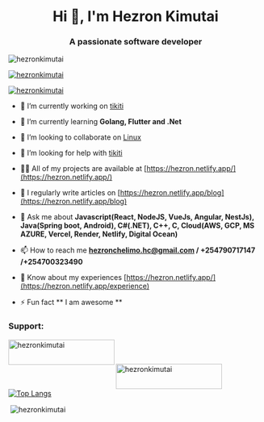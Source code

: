 

<h1 align="center">Hi 👋, I'm Hezron Kimutai</h1>
<h3 align="center">A passionate software developer</h3>

<p align="left"> <img src="https://komarev.com/ghpvc/?username=hezronkimutai&label=Profile%20views&color=0e75b6&style=flat" alt="hezronkimutai" /> </p>

<p align="left"> <a href="https://github.com/ryo-ma/github-profile-trophy"><img src="https://github-profile-trophy.vercel.app/?username=hezronkimutai" alt="hezronkimutai" /></a> </p>

<p align="left"> <a href="https://x.com/ArapNyongiot" target="blank"><img src="https://img.shields.io/twitter/follow/hezronkimutai?logo=twitter&style=for-the-badge" alt="hezronkimutai" /></a> </p>

- 🔭 I’m currently working on [tikiti](https://github.com/hezronkimutai/hezronkimutai/)

- 🌱 I’m currently learning **Golang, Flutter and .Net**

- 👯 I’m looking to collaborate on [Linux](https://github.com/torvalds/linux)

- 🤝 I’m looking for help with [tikiti](https://tikiti-theta.vercel.app/)

- 👨‍💻 All of my projects are available at [https://hezron.netlify.app/](https://hezron.netlify.app/)

- 📝 I regularly write articles on [https://hezron.netlify.app/blog](https://hezron.netlify.app/blog)

- 💬 Ask me about **Javascript(React, NodeJS, VueJs, Angular, NestJs), Java(Spring boot, Android), C#(.NET), C++, C, Cloud(AWS, GCP, MS AZURE, Vercel, Render, Netlify, Digital Ocean)**

- 📫 How to reach me **hezronchelimo.hc@gmail.com / +254790717147 /+254700323490**

- 📄 Know about my experiences [https://hezron.netlify.app/](https://hezron.netlify.app/experience)

- ⚡ Fun fact ** I am awesome **

<h3 align="left">Support:</h3>
<a href="buymeacoffee.com/hezronchel6"> <img align="left" src="https://cdn.buymeacoffee.com/buttons/v2/default-yellow.png" height="50" width="210" alt="hezronkimutai" /></a><br><br>

<a href="https://ko-fi.com/hezronchelimo"> <img align="left" src="https://cdn.ko-fi.com/cdn/kofi3.png?v=3" height="50" width="210" alt="hezronkimutai" /></a><br><br>

[![Top Langs](https://github-readme-stats.vercel.app/api/top-langs/?username=hezronkimutai)](https://github.com/hezronkimutai/github-readme-stats)


&nbsp;<img align="center" src="https://github-readme-stats.vercel.app/api?username=hezronkimutai&show_icons=true&locale=en" alt="hezronkimutai" /><br><br>

